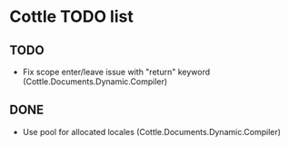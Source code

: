 Cottle TODO list
================

TODO
----

- Fix scope enter/leave issue with "return" keyword (Cottle.Documents.Dynamic.Compiler)

DONE
----

- Use pool for allocated locales (Cottle.Documents.Dynamic.Compiler)

